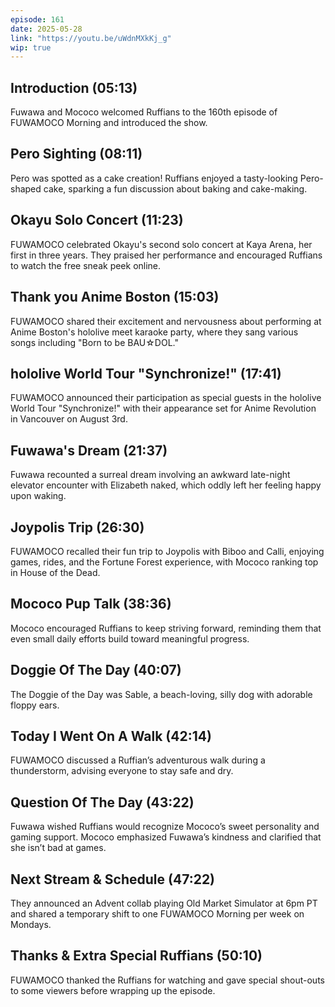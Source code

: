 ```yaml
---
episode: 161
date: 2025-05-28
link: "https://youtu.be/uWdnMXkKj_g"
wip: true
---
```


## Introduction (05:13)

Fuwawa and Mococo welcomed Ruffians to the 160th episode of FUWAMOCO Morning and introduced the show.

## Pero Sighting (08:11)

Pero was spotted as a cake creation! Ruffians enjoyed a tasty-looking Pero-shaped cake, sparking a fun discussion about baking and cake-making.

## Okayu Solo Concert (11:23)

FUWAMOCO celebrated Okayu's second solo concert at Kaya Arena, her first in three years. They praised her performance and encouraged Ruffians to watch the free sneak peek online.

## Thank you Anime Boston (15:03)

FUWAMOCO shared their excitement and nervousness about performing at Anime Boston's hololive meet karaoke party, where they sang various songs including "Born to be BAU☆DOL."

## hololive World Tour "Synchronize!" (17:41)

FUWAMOCO announced their participation as special guests in the hololive World Tour "Synchronize!" with their appearance set for Anime Revolution in Vancouver on August 3rd.

## Fuwawa's Dream (21:37)

Fuwawa recounted a surreal dream involving an awkward late-night elevator encounter with Elizabeth naked, which oddly left her feeling happy upon waking.

## Joypolis Trip (26:30)

FUWAMOCO recalled their fun trip to Joypolis with Biboo and Calli, enjoying games, rides, and the Fortune Forest experience, with Mococo ranking top in House of the Dead.

## Mococo Pup Talk (38:36)

Mococo encouraged Ruffians to keep striving forward, reminding them that even small daily efforts build toward meaningful progress.

## Doggie Of The Day (40:07)

The Doggie of the Day was Sable, a beach-loving, silly dog with adorable floppy ears.

## Today I Went On A Walk (42:14)

FUWAMOCO discussed a Ruffian’s adventurous walk during a thunderstorm, advising everyone to stay safe and dry.

## Question Of The Day (43:22)

Fuwawa wished Ruffians would recognize Mococo’s sweet personality and gaming support. Mococo emphasized Fuwawa’s kindness and clarified that she isn’t bad at games.

## Next Stream & Schedule (47:22)

They announced an Advent collab playing Old Market Simulator at 6pm PT and shared a temporary shift to one FUWAMOCO Morning per week on Mondays.

## Thanks & Extra Special Ruffians (50:10)

FUWAMOCO thanked the Ruffians for watching and gave special shout-outs to some viewers before wrapping up the episode.
